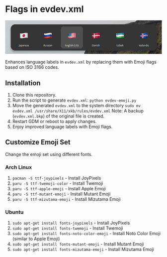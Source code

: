 # Flags in evdev.xml

![](img/img.png)

Enhances language labels in `evdev.xml` by replacing them with Emoji flags based on ISO 3166 codes.

## Installation

1. Clone this repository.
2. Run the script to generate `evdev.xml`: `python evdev-emoji.py`
3. Move the generated `evdev.xml` to the system directory `sudo mv evdev.xml /usr/share/X11/xkb/rules/evdev.xml`
   Note: A backup (`evdev.xml.bkp`) of the original file is created.
4. Restart GDM or reboot to apply changes.
5. Enjoy improved language labels with Emoji flags.

## Customize Emoji Set

Change the emoji set using different fonts.

### Arch Linux

1. `pacman -S ttf-joypixels`      - Install JoyPixels
2. `paru -S ttf-twemoji-color`    - Install Twemoji
3. `paru -S ttf-apple-emoji`      - Install Apple Emoji
4. `paru -S ttf-mutant-emoji`     - Install Mutant Emoji
5. `paru -S ttf-mizutama-emoji`   - Install Mizutama Emoji

### Ubuntu

1. `sudo apt-get install fonts-joypixels`         - Install JoyPixels
2. `sudo apt-get install fonts-twemoji`           - Install Twemoji
3. `sudo apt-get install fonts-noto-color-emoji`  - Install Noto Color Emoji (similar to Apple Emoji)
4. `sudo apt-get install fonts-mutant-emoji`      - Install Mutant Emoji
5. `sudo apt-get install fonts-mizutama-emoji`    - Install Mizutama Emoji